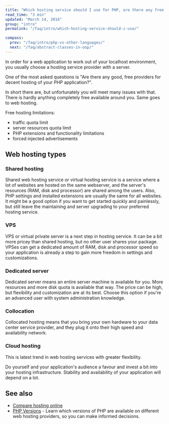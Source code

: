 ```yaml
---
title: "Which hosting service should I use for PHP, are there any free hosting providers?"
read_time: "3 min"
updated: "March 14, 2016"
group: "intro"
permalink: "/faq/intro/which-hosting-service-should-i-use/"

compass:
  prev: "/faq/intro/php-vs-other-languages/"
  next: "/faq/abstract-classes-in-oop/"
---
```


In order for a web application to work out of your localhost environment, you
usually choose a hosting service provider with a server.

One of the most asked questions is "Are there any good, free providers for decent
hosting of your PHP application?".

In short there are, but unfortunately you will meet many issues with that. There
is hardly anything completely free available around you. Same goes to web hosting.

Free hosting limitations:

* traffic quota limit
* server resources quota limit
* PHP extensions and functionality limitations
* forced injected advertisements

## Web hosting types

### Shared hosting

Shared web hosting service or virtual hosting service is a service where a lot of
websites are hosted on the same webserver, and the server's resources (RAM, disk
and processor) are shared among the users. Also, PHP settings and installed
extensions are usually the same for all websites. It might be a good option if
you want to get started quickly and painlessly, but still leave the maintaining
and server upgrading to your preferred hosting service.

### VPS

VPS or virtual private server is a next step in hosting service. It can be a bit
more pricey than shared hosting, but no other user shares your package. VPSes
can get a dedicated amount of RAM, disk and processor speed so your application
is already a step to gain more freedom in settings and customizations.

### Dedicated server

Dedicated server means an entire server machine is available for you. More
resources and more disk quota is available that way. The price can be high, but
flexibility and customization are at its best. Choose this option if you're an
advanced user with system administration knowledge.

### Collocation

Collocated hosting means that you bring your own hardware to your data center
service provider, and they plug it onto their high speed and availability network.

### Cloud hosting

This is latest trend in web hosting services with greater flexibility.

Do yourself and your application's audience a favour and invest a bit into your
hosting infrastructure. Stability and availability of your application will
depend on a lot.


## See also

* [Compare hosting online](http://comparehosting.online/)
* [PHP Versions](http://phpversions.info/) - Learn which versions of PHP are
  available on different web hosting providers, so you can make informed decisions.
